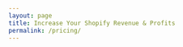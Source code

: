 ```yaml
---
layout: page
title: Increase Your Shopify Revenue & Profits
permalink: /pricing/
---
```


<style>
@media only screen and (min-width: 760px) {
	h1 {
		text-align: center;			
		margin: 0 calc( (-100vw + 760px) / 3 );

	}
}
@media only screen and (min-width: 1920px) {
	h1 {
		text-align: center;			
		margin: 0 calc( (-100vw + 760px) / 5 );

	}
}
</style>

<!--
## Store Growth Strategy — $1250
<strong>Tailored to the specifics of your target market and your business.</strong> 
I'll crunch and analyze your Shopify store's Google Analytics data to show you the opportunities you may be missing and their value.
That, together with more insights specific to your business, would be presented in a detailed report explaining what you should focus on and how much are you going to gain from it. Comes with a prioritized list of next actions, so you focus on the highest ROI action you can do.

Duration: 7–10 business days<br/>
Delivery: written report + a Q&A call where I'll also present the report to you and your team <br/>


<!-- Apply now --><!--
<a href="/contact">Contact me</a>


## Customer Behavior Discovery — $550
I can make a compelling case how issues on the website are hurting customer experience, say what’s missing and prioritize the list by ROI. 
merge with
I'll go through the website with a fine-toothed comb and based on my experience point out what I think may be issues affecting conversions.
I'll also set up visitor recordings and heatmapping to see how people use the website. In the end I'll report my findings and provide a prioritized list of on-site improvements. quick wins

Duration: 4–7 business days <br/>
Delivery: written report full of images and annotations <br/>
-->

Bellow you'll find ways I can help you grow your Shopify store at the moment. If you are looking for something not listed here, please contact me at <a href="mailto:rumen@rumendimitrov.com?subject=Looking for help with my Shopify store&body=Hey Rumen!%0AI am looking for help with INSERT YOUR PROBLEM HERE, but couldn't find it on your website.%0A%0ACan you help me with that?%0A%0AMy website is YOUR WEBSITE URL.%0A%0AThanks,%0AYOUR NAME">rumen@rumendimitrov.com</a>.

## Services
### Strategy call — $250
We'll talk about the goals you have for your store and its current performance. Then we'll go through the website and analytics and I'll point out anything that stands out that's stopping you from reaching the goals. During the call you can ask me anything. 

Duration: 60 minutes <br/>

Book now

<!--
## Products
### Your Next Brass Ring: Find where you are leaving money on the table with your Shopify store — $25
Do you spend a lot on Shopify apps, product and collection page customizations, Facebook/Google/Instagram ads... only to see people come to your website and abandon their carts? If they actually add anything to the cart, that is. 

Imagine being certain what would help more of your Shopify store's visitors to place an order... 

In this book you'll learn how to find what stops your visitors from placing an order. 

<p><a href="https://gum.co/your-next-brass-ring" target="_blank">Buy now 👉</a><br/>
<small>Next up: book description</small></p>-->